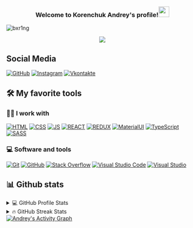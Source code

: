 <h3 align="center">
  Welcome to Korenchuk Andrey's profile!<img src="https://media.giphy.com/media/hvRJCLFzcasrR4ia7z/giphy.gif" width="28"> 
</h3>
<p align="left"> <img src="https://komarev.com/ghpvc/?username=andreu64388&label=Profile%20views&color=00CED1&style=flat-square" alt="bxr1ng" /> </p>

<!-- Typing SVG by DimaXDD - https://github.com/DenverCoder1/readme-typing-svg -->
<p align="center">
  <a href="https://github.com/DenverCoder1/readme-typing-svg"><img src="https://readme-typing-svg.herokuapp.com/?lines=Student%20of%20BSTU;1.5%2B%20years%20of%20coding%20experience;Always%20learning%20new%20things&font=Fira%20Code&center=true&width=440&height=45&color=f75c7e&vCenter=true&size=22"></a>
</p>

## Social Media

<a href= "https://github.com/andreu64388"><img alt="GitHub" src="https://img.shields.io/badge/GitHub-000000.svg?style=flat-square&logo=github&logoColor=white"></a>
<a href= "https://www.instagram.com/andr_15_sh/"><img alt="Instagram" src="https://img.shields.io/badge/Instagram-ff0000.svg?style=flat-square&logo=instagram&logoColor=white"></a>
<a href= "https://vk.com/andr15shev"><img alt="Vkontakte" src="https://img.shields.io/badge/VK-0000ff.svg?style=flat-square&logo=vk&logoColor=white"></a>

## 🛠️ My favorite tools

### 👨‍💻 I work with
<p>
    <a href="https://github.com/search?q=user%3Aandreu64388+language%3Ahtml"><img alt="HTML" src="https://img.shields.io/badge/HTML-E34F26.svg?style=flat-square&logo=html5&logoColor=white"></a>
    <a href="https://github.com/search?q=user%3Aandreu64388+language%3Acss"><img alt="CSS" src="https://img.shields.io/badge/CSS-1572B6.svg?style=flat-square&logo=css3&logoColor=white"></a>
   <a href="https://github.com/search?q=user%3Aandreu64388+language%3Asass"><img alt="JS" src="https://img.shields.io/badge/JavaScript-yellow.svg?style=flat-square&logo=JavaScript&logoColor=white"></a>
   <a href="https://github.com/search?q=user%3Aandreu64388+language%3Asass"><img alt="REACT" src="https://img.shields.io/badge/React-blue.svg?style=flat-square&logo=React&logoColor=white"></a>
     <a href="https://github.com/search?q=user%3Aandreu64388+language%3Aredux"><img alt="REDUX" src="https://img.shields.io/badge/Redux-purple.svg?style=flat-square&logo=Redux&logoColor=white"></a>
  <a href="https://github.com/search?q=user%3Aandreu64388+language%3Amaterial-ui"><img alt="MaterialUI" src="https://img.shields.io/badge/MaterialUI-darkcyan.svg?style=flat-square&logo=Mui&logoColor=white"></a>
  <a href="https://github.com/search?q=user%3Aandreu64388+language%3Atypescript"><img alt="TypeScript" src="https://img.shields.io/badge/TypeScript-darkblue.svg?style=flat-square&logo=TypeScript&logoColor=white"></a>
    <a href="https://github.com/search?q=user%3Aandreu64388+language%3Asass"><img alt="SASS" src="https://img.shields.io/badge/Sass-hotpink.svg?style=flat-square&logo=SASS&logoColor=white"></a>
 
  
</p>

### 💻 Software and tools
<p>
    <a href="https://git-scm.com/"><img alt="Git" src="https://img.shields.io/badge/Git-F05033.svg?style=flat-square&logo=git&logoColor=white"></a>
    <a href="https://github.com/"><img alt="GitHub" src="https://img.shields.io/badge/GitHub-000001.svg?style=flat-square&logo=github&logoColor=white"></a>
    <a href="https://ru.stackoverflow.com/"><img alt="Stack Overflow" src="https://img.shields.io/badge/-Stack%20Overflow-FE7A16?style=flat-square&logo=stack-overflow&logoColor=white"></a>
    <a href="https://code.visualstudio.com/"><img alt="Visual Studio Code" src="https://img.shields.io/badge/Visual%20Studio%20Code-0078d7.svg?style=flat-square&logo=visual-studio-code&logoColor=white"></a>
    <a href="https://visualstudio.microsoft.com/"><img alt="Visual Studio" src="https://img.shields.io/badge/Visual%20Studio-8b00ff.svg?style=flat-square&logo=visual-studio&logoColor=white"></a>
 </p>
    

## 📊 Github stats

<!-- https://github.com/anuraghazra/github-readme-stats -->
<details> 
  <summary>💻 GitHub Profile Stats</summary>
  <br/>
    <a href="https://github.com/andreu64388"><img alt="Andrey's Github Stats" src="https://denvercoder1-github-readme-stats.vercel.app/api/?username=andreu64388&show_icons=true&count_private=true&theme=react&hide_border=true&bg_color=1F222E&title_color=F85D7F&icon_color=F8D866" height="192px"/></a>
  <a href="https://github.com/andreu64388"><img alt="Andrey's Top Languages" src="https://github-readme-stats.vercel.app/api/top-langs/?username=andreu64388&langs_count=8&layout=compact&theme=react&hide_border=true&bg_color=1F222E&title_color=F85D7F&icon_color=F8D866&hide=Jupyter%20Notebook" height="192px"/></a>
  <br/>
</details>

<details> 
  <summary>🔥 GitHub Streak Stats</summary>
  <br/>
    <a href="https://github.com/andreu64388">
    <img alt="DimaXDD's streak" src="https://github-readme-streak-stats.herokuapp.com/?user=andreu64388&theme=monokai-metallian&hide_border=true"/>
  </a>
  <br/>
</details>
<!-- https://github.com/ashutosh00710/github-readme-activity-graph -->
<a href="https://github.com/andreu64388"><img alt="Andrey's Activity Graph" src="https://denvercoder1-activity-graph.herokuapp.com/graph/?username=andreu64388&bg_color=1F222E&color=F8D866&line=F85D7F&point=FFFFFF&hide_border=true" /></a>
